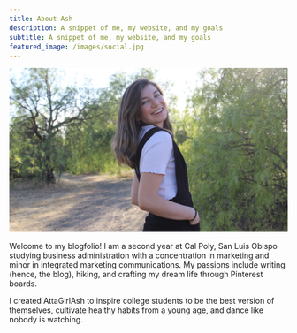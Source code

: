 ```yaml
---
title: About Ash
description: A snippet of me, my website, and my goals
subtitle: A snippet of me, my website, and my goals
featured_image: /images/social.jpg
---
```


![](/images/ashley/ash.jpg)

Welcome to my blogfolio! I am a second year at Cal Poly, San Luis Obispo studying business administration with a concentration in marketing and minor in integrated marketing communications. My passions include writing (hence, the blog), hiking, and crafting my dream life through Pinterest boards.

I created AttaGirlAsh to inspire college students to be the best version of themselves, cultivate healthy habits from a young age, and dance like nobody is watching. 







